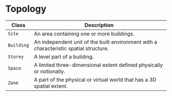 # Topology

| Class          | Description |
|----------------|-------------|
| `Site`     | An area containing one or more buildings. |
| `Building` | An independent unit of the built environment with a characteristic spatial structure. |
| `Storey`   | A level part of a building. |
| `Space`    | A limited three-dimensional extent defined physically or notionally. |
| `Zone`     | A part of the physical or virtual world that has a 3D spatial extent. |
